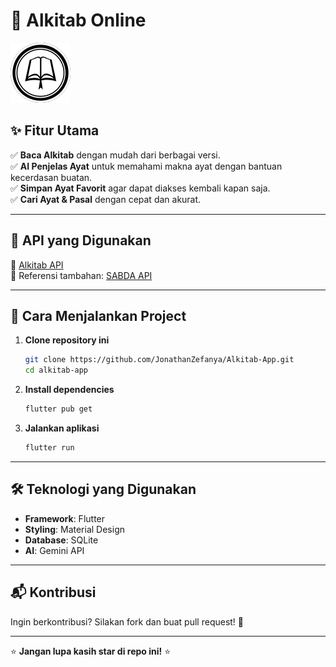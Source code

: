# 📖 Alkitab Online

![Alkitab Online](https://github.com/JonathanZefanya/Alkitab-App/blob/master/android/app/src/main/res/mipmap-xhdpi/launcher_icon.png)

## ✨ Fitur Utama

✅ **Baca Alkitab** dengan mudah dari berbagai versi.<br>
✅ **AI Penjelas Ayat** untuk memahami makna ayat dengan bantuan kecerdasan buatan. <br>
✅ **Simpan Ayat Favorit** agar dapat diakses kembali kapan saja. <br>
✅ **Cari Ayat & Pasal** dengan cepat dan akurat.

---

## 📡 API yang Digunakan

🔗 [Alkitab API](https://alkitab-web.vercel.app/api/book/)  
🔗 Referensi tambahan: [SABDA API](https://www.sabda.org)

---

## 🚀 Cara Menjalankan Project

1. **Clone repository ini**
   ```sh
   git clone https://github.com/JonathanZefanya/Alkitab-App.git
   cd alkitab-app
   ```

2. **Install dependencies**
   ```sh
   flutter pub get
   ```

3. **Jalankan aplikasi**
   ```sh
   flutter run
   ```

---

## 🛠 Teknologi yang Digunakan

- **Framework**: Flutter
- **Styling**: Material Design
- **Database**: SQLite
- **AI**: Gemini API

---

## 📬 Kontribusi

Ingin berkontribusi? Silakan fork dan buat pull request! 🚀

---

⭐ **Jangan lupa kasih star di repo ini!** ⭐